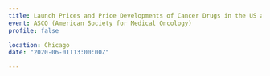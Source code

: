 ```yaml
---
title: Launch Prices and Price Developments of Cancer Drugs in the US and Europe
event: ASCO (American Society for Medical Oncology)
profile: false

location: Chicago
date: "2020-06-01T13:00:00Z"

---
```

